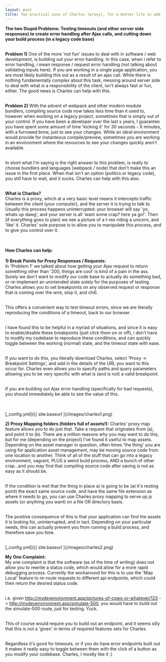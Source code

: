 ```yaml
---
layout: post
title: Two practical uses of Charles (proxy), for a better life in web dev.
---
```


<b>The two Stupid Problems: Testing timeouts (and other server side responses) to create error handling after Ajax calls, and cutting down your build process (in a legacy code base)</b>
<br/><br/>

<b>Problem 1)</b> One of the more 'not fun' issues to deal with in software / web development, is building out your error handling. In this case, when i refer to error handling, i mean response / request error handling (not talking about validating inputs here). If you are working in a single page application, you are most likely building this out as a result of an ajax call. While there is nothing fundamentally complex about this task, messing around server side to deal with what <i>is</i> a responsibility of the client, isn't always fast or fun, either. The good news is Charles can help with this. 
<br/><br/>

<b>Problem 2)</b> With the advent of webpack and other modern module bundlers, compiling source code now takes less time than it used to, however when working on a legacy project, sometimes that is simply out of your control. If you have been a developer over the last x years, I guarantee you have spent some amount of time 'kicking it' for 30 seconds - X minutes, with a furrowed brow, just to see your changes. While an <i>ideal</i> environment would provide for instanteous compile/preview, sometimes you are working in an environment where the resources to see your changes quickly aren't available. 
<br/><br/>

In short what I'm saying is the right answer to this problem, is really to choose bundlers and languages (webpack / node) that don't make this an issue in the first place. When that isn't an option (politics or legacy code), you still have to wait, and it sucks. Charles can help with this also.
<br/><br/>

<b>What is Charles?</b><br/>
Charles is a proxy, which at a very basic level means it intercepts traffic between the client (your computer), and the server it is trying to talk to. Usually this process happens uninterrupted: your browser will say 'yo, whats up dawg', and your server is all 'want some crap? here ya go!'. Then (if everything goes to plan) we see a picture of a t-rex riding a unicorn, and 'like' it. Charles' sole purpose is to allow you to manipulate this process, and to give you control over it.  
<br/><br/>

<b>How Charles can help:</b><br/><br/>
<b>1) Break Points for Proxy Responses / Requests:</b><br/>
In 'Problem 1' we talked about how getting your Ajax request to return something other than '200, things are cool' is kind of a pain in the ass. Surely we don't want to modify our code base to actually do something bad, or re-implement an unintended state solely for the purposes of testing. Charles allows you to set breakpoints on any observed request or response that is coming over the wire, stop it, and chill. 
<br/><br/>

This offers a convenient way to test timeout errors, since we are literally reproducing the conditions of a timeout, back to our browser.
<br/><br/>

I have found this to be helpful in a myriad of situations, and since it is easy to enable/disable these breakpoints (just click them on or off), i don't have to modify my codebase to reproduce these conditions, and can quickly toggle between the working (normal) state, and the timeout state with ease. 
<br/><br/>

If you want to do this, you literally download Charles, select 'Proxy -> Breakpoint Settings', and add in the details of the URL you want to this occur for. Charles even allows you to specify paths and query parameters allowing you to be very specific with what is (and is not) a valid breakpoint. 
<br/><br/>

If you are building out Ajax error handling (specifically for bad requests), you should immediately be able to see the value of this.  
<br/><br/>

[_config.yml]({{ site.baseurl }}/images/charles1.png)

<b>2) Proxy Mapping folders (folders full of assets!):</b>
Charles' proxy map feature allows you to do just that. Take a request that originates from (a), and point it to (b). There are a million reasons why you may want to do this, but for me (depending on the project) I've found it useful to map assets. Depending on the asset manager in question, often times 'the thing' you are using for application asset management, may be moving source code from one location to another. Think of all of the stuff that can go into a legacy environment, vagrant, PLUS a weird build process, AND a bunch of other crap...and you may find that compiling source code after saving is not as easy as it should be. 
<br/><br/>

If the condition is met that the thing in place a) is going to be (at it's resting point) the exact same source code, and have the same file extension as where it needs to go, you can use Charles proxy mapping to serve up js assets (or anything you want) on a file OR directory basis. 
<br/><br/>

The positive consequence of this is that your application can find the assets it is looking for, uninterrupted, and in tact. Depending on your particular needs, this can actually prevent you from running a build process, and therefore save you time. 
<br/><br/>

[_config.yml]({{ site.baseurl }}/images/charles2.png)


<b>My One Complaint:</b> <br/>
My one complaint is that the software (as of the time of writing) does not allow you to rewrite a status code, which would allow for a more rapid debugging process. Currently the workaround for this is to use the 'Map Local' feature to re-route requests to different api endpoints, which could then return the desired status code.
<br/><br/>

i.e. given http://mydevenvironment.app/pictures-of-cows-or-whatever/123 -> http://mydevenvironment.app/simulate-500, you would have to build out the simulate-500 route, just for testing. Yuck. 
<br/><br/>

This of course would require you to build out an endpoint, and it seems silly that this is not a 'given' in terms of required features sets for Charles. 
<br/><br/>

Regardless it's good for timeouts, or if you do have error endpoints built out it makes it really easy to toggle between them with the click of a button as you modify your codebase. Charles, I mostly like it :)
<br/><br/>